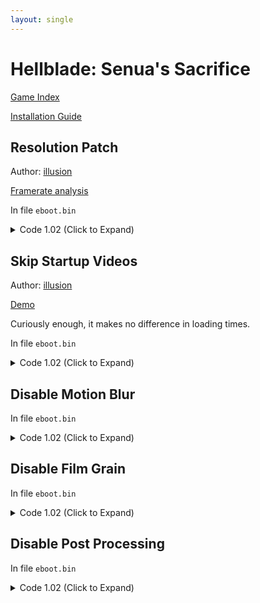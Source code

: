 ```yaml
---
layout: single
---
```


# Hellblade: Senua's Sacrifice

[Game Index](/patch/#ps4)

[Installation Guide](https://illusion0001.github.io/install-instructions/)

## Resolution Patch

Author: [illusion](https://twitter.com/illusion0002)

[Framerate analysis](https://youtu.be/DO8zPsX_ahE)

In file `eboot.bin`

<details>
<summary>Code 1.02 (Click to Expand)</summary>

{% highlight yml %}
- game: "Hellblade: Senua's Sacrifice"
  app_ver: "01.02"
  patch_ver: "1.0"
  name: "Resolution Patch"
  author: "illusion"
  note: "\nThis game already runs with uncapped framerate.\nOnly useful for Base Console."
  arch: generic_orbis
  enabled: False # Todo: move this to a separate file
  patch_list:
        # allow screenpercentage to be used
        - [ bytes, 0x252C934, "74 0D" ]
        # call
        - [ bytes, 0x2702C8D, "67 67 E8 7D 0A 22 00" ]
        # main code
        - [ bytes, 0x2923710, "C3 48 8B 05 C8 72 E1 02 C7 00 00 00 86 42 C3 89" ]
        # Presets:
        # 540p target
        # C7 00 00 00 48 42 C3 89
        # 720p target // default, search for this, then replace with others
        # C7 00 00 00 86 42 C3 89
        # 900p target
        # C7 00 F6 A8 A6 42 C3 89
        # 50.0f  = 00 00 48 42
        # 67.0f  = 00 00 86 42
        # 83.33f = F6 A8 A6 42
{% endhighlight %}

</details>

## Skip Startup Videos

Author: [illusion](https://twitter.com/illusion0002)

[Demo](https://cdn.discordapp.com/attachments/650395105479360514/858528041557557278/SkipMovieDemo.mp4)

Curiously enough, it makes no difference in loading times.

In file `eboot.bin`

<details>
<summary>Code 1.02 (Click to Expand)</summary>

{% highlight yml %}
- game: "Hellblade: Senua's Sacrifice"
  app_ver: "01.02"
  patch_ver: "1.0"
  name: "Skip Startup Videos"
  author: "illusion"
  note:
  arch: generic_orbis
  enabled: False # Todo: move this to a separate file
  patch_list:
        - [ bytes, 0x1E5C0C2, "48 E9 87 06 00 00" ]
{% endhighlight %}

</details>

## Disable Motion Blur

In file `eboot.bin`

<details>
<summary>Code 1.02 (Click to Expand)</summary>

{% highlight yml %}
- game: "Hellblade: Senua's Sacrifice"
  app_ver: "01.02"
  patch_ver: "1.0"
  name: "Disable Motion Blur"
  author: "illusion"
  note:
  arch: generic_orbis
  enabled: False # Todo: move this to a separate file
  patch_list:
        - [ bytes, 0x178EE71, "EB 40" ] 
{% endhighlight %}

</details>

## Disable Film Grain

In file `eboot.bin`

<details>
<summary>Code 1.02 (Click to Expand)</summary>

{% highlight yml %}
- game: "Hellblade: Senua's Sacrifice"
  app_ver: "01.02"
  patch_ver: "1.0"
  name: "Disable Film Grain"
  author: "illusion"
  note:
  arch: generic_orbis
  enabled: False # Todo: move this to a separate file
  patch_list:
        - [ bytes, 0x156032F, "EB" ]
{% endhighlight %}

</details>

## Disable Post Processing

In file `eboot.bin`

<details>
<summary>Code 1.02 (Click to Expand)</summary>

{% highlight yml %}
- game: "Hellblade: Senua's Sacrifice"
  app_ver: "01.02"
  patch_ver: "1.0"
  name: "Disable Post Processing"
  author: "illusion"
  note:
  arch: generic_orbis
  enabled: False # Todo: move this to a separate file
  patch_list:
        - [ bytes, 0x15602B5, "48 E9" ]
{% endhighlight %}

</details>
